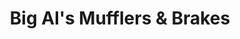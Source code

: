 ---
title: "Big Al's Mufflers & Brakes"
url: /hampton/big-als-mufflers-und-brakes/
shop: Autowerkstatt
---